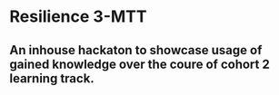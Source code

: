 # Resilience 3-MTT

## An inhouse hackaton to showcase usage of gained knowledge over the coure of cohort 2 learning track.
